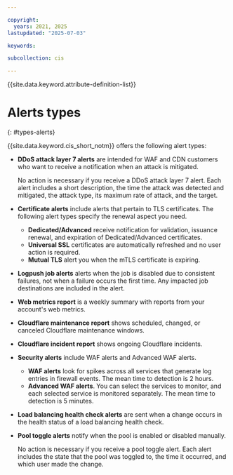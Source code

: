 ```yaml
---

copyright:
  years: 2021, 2025
lastupdated: "2025-07-03"

keywords:

subcollection: cis

---
```


{{site.data.keyword.attribute-definition-list}}

# Alerts types
{: #types-alerts}

{{site.data.keyword.cis_short_notm}} offers the following alert types:
* **DDoS attack layer 7 alerts** are intended for WAF and CDN customers who want to receive a notification when an attack is mitigated.

   No action is necessary if you receive a DDoS attack layer 7 alert. Each alert includes a short description, the time the attack was detected and mitigated, the attack type, its maximum rate of attack, and the target.

* **Certificate alerts** include alerts that pertain to TLS certificates. The following alert types specify the renewal aspect you need.
    * **Dedicated/Advanced** receive notification for validation, issuance renewal, and expiration of Dedicated/Advanced certificates.
    * **Universal SSL** certificates are automatically refreshed and no user action is required.
    * **Mutual TLS** alert you when the mTLS certificate is expiring.
* **Logpush job alerts** alerts when the job is disabled due to consistent failures, not when a failure occurs the first time. Any impacted job destinations are included in the alert.
* **Web metrics report** is a weekly summary with reports from your account's web metrics.
* **Cloudflare maintenance report** shows scheduled, changed, or canceled Cloudflare maintenance windows.
* **Cloudflare incident report** shows ongoing Cloudflare incidents.
* **Security alerts** include WAF alerts and Advanced WAF alerts.
    * **WAF alerts** look for spikes across all services that generate log entries in firewall events. The mean time to detection is 2 hours.
    * **Advanced WAF alerts**. You can select the services to monitor, and each selected service is monitored separately. The mean time to detection is 5 minutes.
* **Load balancing health check alerts** are sent when a change occurs in the health status of a load balancing health check.
* **Pool toggle alerts** notify when the pool is enabled or disabled manually.

   No action is necessary if you receive a pool toggle alert. Each alert includes the state that the pool was toggled to, the time it occurred, and which user made the change.
